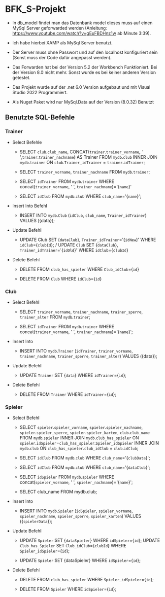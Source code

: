 # BFK_S-Projekt

- In db_model findet man das Datenbank model dieses muss auf einen MySql Server geforwarded werden (Anleitung: https://www.youtube.com/watch?v=gEuFBDHnz1w ab Minute 3:39).

- Ich habe hierbei XAMP als MySql Server benutzt. 

- Der Server muss ohne Passwort und auf den localhost konfiguriert sein (Sonst muss der Code dafür angepasst werden).

- Das Forwarden hat bei der Version 5.2 der Workbench Funktioniert. Bei der Version 8.0 nicht mehr. Sonst wurde es bei keiner anderen Version getestet.

- Das Projekt wurde auf der .net 6.0 Version aufgebaut und mit Visual Studio 2022 Programmiert.

- Als Nuget Paket wird nur MySql.Data auf der Version (8.0.32) Benutzt





## Benutzte SQL-Befehle

### Trainer
- Select Befehle
  - SELECT `club`.`club_name`, CONCAT(`trainer`.`trainer_vorname`, ' ',`trainer`.`trainer_nachname`) AS Trainer FROM `mydb`.`club` INNER JOIN `mydb`.`trainer` ON `club`.`Trainer_idTrainer` = `trainer`.`idTrainer`;

  - SELECT `trainer_vorname`, `trainer_nachname` FROM `mydb`.`trainer`;

  - SELECT `idTrainer` FROM `mydb`.`trainer` WHERE concat(`trainer_vorname`, ' ', `trainer_nachname`)='{`name`}'

  - SELECT `idClub` FROM `mydb`.`club` WHERE `club_name`='{`name`}';


  
- Insert Into Befehl
  - INSERT INTO `mydb`.`Club` (`idClub`, `club_name`, `Trainer_idTrainer`) VALUES ({data});



- Update Befehl
  - UPDATE Club SET {`dataClub`}, `Trainer_idTrainer`='{`idNew`}' WHERE `idClub`={`clubId`}; / UPDATE `Club` SET {`dataClub`}, `Trainer_idTrainer`='{`idOld`}' WHERE `idClub`={`clubId`}


 
- Delete Befehl
  - DELETE FROM `club_has_spieler` WHERE `Club_idClub`={`id`}

  - DELETE FROM `Club` WHERE `idClub`={`id`}



### Club
- Select Befehl
  - SELECT `trainer_vorname`, `trainer_nachname`, `trainer_sperre`, `trainer_alter` FROM `mydb`.`trainer`;

  - SELECT `idTrainer` FROM `mydb`.`trainer` WHERE concat(`trainer_vorname`, ' ', `trainer_nachname`)='{`name`}';


- Insert Into
  - INSERT INTO `mydb`.`Trainer` (`idTrainer`, `trainer_vorname`, `trainer_nachname`, `trainer_sperre`, `trainer_alter`) VALUES ({data});


- Update Befehl
  - UPDATE `Trainer` SET {`data`} WHERE `idTrainer`={`id`};


- Delete Befehl
  - DELETE FROM `Trainer` WHERE `idTrainer`={`id`};


### Spieler
- Select Befehl
  - SELECT `spieler`.`spieler_vorname`, `spieler`.`spieler_nachname`, `spieler`.`spieler_sperre`, `spieler`.`spieler_karten`, `club`.`club_name` FROM `mydb`.`spieler` INNER JOIN `mydb`.`club_has_spieler` ON `spieler`.`idSpieler`=`club_has_spieler`.`Spieler_idSpieler` INNER JOIN `mydb`.`club` ON `club_has_spieler`.`club_idClub` = `club`.`idClub`;
  
  - SELECT `idClub` FROM `mydb`.`club` WHERE `club_name`='{`clubData`}';

  - SELECT `idClub` FROM `mydb`.`club` WHERE `club_name`='{`dataClub`}';

  - SELECT `idSpieler` FROM `mydb`.`spieler` WHERE concat(`spieler_vorname`, ' ', `spieler_nachname`)='{`name`}';

  - SELECT club_name FROM mydb.club;


- Insert Into
  - INSERT INTO `mydb`.`Spieler` (`idSpieler`, `spieler_vorname`, `spieler_nachname`, `spieler_sperre`, `spieler_karten`) VALUES ({`spielerData`});


- Update Befehl
  - UPDATE `Spieler` SET {`dataSpieler`} WHERE `idSpieler`={`id`}; UPDATE `Club_has_Spieler` SET `Club_idClub`={`clubId`} WHERE `Spieler_idSpieler`={`id`};

  - UPDATE `Spieler` SET {dataSpieler} WHERE `idSpieler`={`id`};


- Delete Befehl
  - DELETE FROM `club_has_spieler` WHERE `Spieler_idSpieler`={`id`};

  - DELETE FROM `Spieler` WHERE `idSpieler`={`id`};
